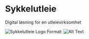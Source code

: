# Sykkelutleie
Digital løsning for en utleievirksomhet

![Sykkelutleie Logo](/logo.png)
Format: ![Alt Text](url)
